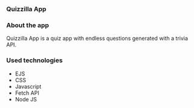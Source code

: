 ### Quizzilla App
<h3 align="left">About the app</h3>

<p align="left"> Quizzilla App is a quiz app with endless questions generated with a trivia API. 
</p>

<h3 align="left">Used technologies</h3>

<ul>
<li>EJS</li>
<li>CSS</li>
<li>Javascript</li>
<li>Fetch API</li>
<li>Node JS</li>


</ul>
